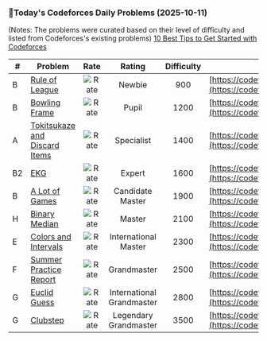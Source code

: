 ### 🌟Today's Codeforces Daily Problems (2025-10-11)
(Notes: The problems were curated based on their level of difficulty and listed from Codeforces's existing problems)
[10 Best Tips to Get Started with Codeforces](https://github.com/ika9810/Codeforces-Daily-Problems/blob/main/10%20Best%20Tips%20to%20Get%20Started%20with%20Codeforces.md)

| # | Problem | Rate| Rating | Difficulty | Contest |
|---| ----- | :--------: | :----------: | :----------: | ---------- |
|B|[Rule of League](https://codeforces.com/contest/1733/problem/B)|![Rate](https://img.shields.io/badge/Newbie-900-lightgrey)|Newbie|900|[https://codeforces.com/contest/1733](https://codeforces.com/contest/1733)|
|B|[Bowling Frame](https://codeforces.com/contest/2041/problem/B)|![Rate](https://img.shields.io/badge/Pupil-1200-brightgreen)|Pupil|1200|[https://codeforces.com/contest/2041](https://codeforces.com/contest/2041)|
|A|[Tokitsukaze and Discard Items](https://codeforces.com/contest/1190/problem/A)|![Rate](https://img.shields.io/badge/Specialist-1400-9cf)|Specialist|1400|[https://codeforces.com/contest/1190](https://codeforces.com/contest/1190)|
|B2|[EKG](https://codeforces.com/contest/316/problem/B2)|![Rate](https://img.shields.io/badge/Expert-1600-blue)|Expert|1600|[https://codeforces.com/contest/316](https://codeforces.com/contest/316)|
|B|[A Lot of Games](https://codeforces.com/contest/455/problem/B)|![Rate](https://img.shields.io/badge/Candidate%20Master-1900-blueviolet)|Candidate Master|1900|[https://codeforces.com/contest/455](https://codeforces.com/contest/455)|
|H|[Binary Median](https://codeforces.com/contest/1360/problem/H)|![Rate](https://img.shields.io/badge/Master-2100-orange)|Master|2100|[https://codeforces.com/contest/1360](https://codeforces.com/contest/1360)|
|E|[Colors and Intervals](https://codeforces.com/contest/1552/problem/E)|![Rate](https://img.shields.io/badge/International%20Master-2300-orange)|International Master|2300|[https://codeforces.com/contest/1552](https://codeforces.com/contest/1552)|
|F|[Summer Practice Report](https://codeforces.com/contest/1076/problem/F)|![Rate](https://img.shields.io/badge/Grandmaster-2500-red)|Grandmaster|2500|[https://codeforces.com/contest/1076](https://codeforces.com/contest/1076)|
|G|[Euclid Guess](https://codeforces.com/contest/1684/problem/G)|![Rate](https://img.shields.io/badge/International%20Grandmaster-2800-red)|International Grandmaster|2800|[https://codeforces.com/contest/1684](https://codeforces.com/contest/1684)|
|G|[Clubstep](https://codeforces.com/contest/1876/problem/G)|![Rate](https://img.shields.io/badge/Legendary%20Grandmaster-3500-red)|Legendary Grandmaster|3500|[https://codeforces.com/contest/1876](https://codeforces.com/contest/1876)|
